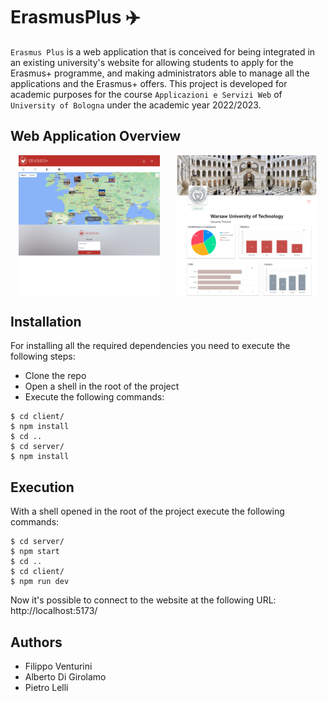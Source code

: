 # ErasmusPlus ✈️

`Erasmus Plus` is a web application that is conceived for being integrated in an existing university's website for allowing students to apply for the Erasmus+ programme,
and making administrators able to manage all the applications and the Erasmus+ offers. This project is developed for academic purposes for the course `Applicazioni e Servizi Web` of `University of Bologna` under the academic year 2022/2023.

## Web Application Overview

<div style="display: flex; justify-content: space-around;">
  <img src="demo/mappa.png" alt="Image 1" width="45%" />
  <img src="demo/dettaglio1.png" alt="Image 2" width="45%" />
</div>
<div style="display: flex; justify-content: space-around;">
  <img src="demo/login.png" alt="Image 1" width="45%" />
  <img src="demo/dettaglio4.png" alt="Image 2" width="45%" />
</div>

## Installation

For installing all the required dependencies you need to execute the following steps:

- Clone the repo
- Open a shell in the root of the project
- Execute the following commands:

```console
$ cd client/
$ npm install
$ cd ..
$ cd server/
$ npm install
```

## Execution

With a shell opened in the root of the project execute the following commands:

```console
$ cd server/
$ npm start
$ cd ..
$ cd client/
$ npm run dev
```

Now it's possible to connect to the website at the following URL: http://localhost:5173/

## Authors

- Filippo Venturini 
- Alberto Di Girolamo
- Pietro Lelli
